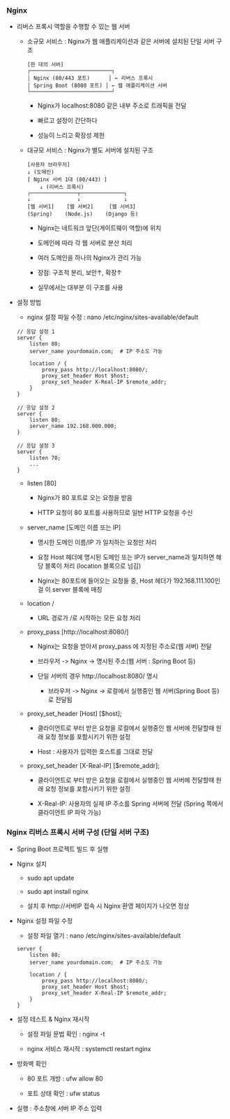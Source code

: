 ### Nginx

* 리버스 프록시 역할을 수행할 수 있는 웹 서버

    - 소규모 서비스 : Nginx가 웹 애플리케이션과 같은 서버에 설치된 단일 서버 구조

        ```
        [한 대의 서버]
        ┌──────────────────────────┐
        │ Nginx (80/443 포트)      │ ← 리버스 프록시
        │ Spring Boot (8080 포트) │ ← 웹 애플리케이션 서버
        └──────────────────────────┘
        ```

        - Nginx가 localhost:8080 같은 내부 주소로 트래픽을 전달

        - 빠르고 설정이 간단하다

        - 성능이 느리고 확장성 제한

    - 대규모 서비스 : Nginx가 별도 서버에 설치된 구조

        ```
        [사용자 브라우저]
        ↓ (도메인)
        [ Nginx 서버 1대 (80/443) ]
            ↓ (리버스 프록시)
        ┌───────────────┬──────────────┐
        ↓               ↓              ↓
        [웹 서버1]    [웹 서버2]     [웹 서버3]
        (Spring)    (Node.js)    (Django 등)
        ```

        - Nginx는 네트워크 앞단(게이트웨이 역할)에 위치

        - 도메인에 따라 각 웹 서버로 분산 처리

        - 여러 도메인을 하나의 Nginx가 관리 가능

        - 장점: 구조적 분리, 보안↑, 확장↑

        - 실무에서는 대부분 이 구조를 사용

* 설정 방법

    - nginx 설정 파일 수정 : nano /etc/nginx/sites-available/default

    ```
    // 응답 설정 1
    server {
        listen 80;
        server_name yourdomain.com;  # IP 주소도 가능

        location / {
            proxy_pass http://localhost:8080/;
            proxy_set_header Host $host;
            proxy_set_header X-Real-IP $remote_addr;
        }
    }

    // 응답 설정 2
    server {
        listen 80;
        server_name 192.168.000.000;
    }

    // 응답 설정 3
    server {
        listen 70;
        ...
    }
    ```

    - listen [80]
    
        - Nginx가 80 포트로 오는 요청을 받음

        - HTTP 요청이 80 포트를 사용하므로 일반 HTTP 요청을 수신

    - server_name [도메인 이름 또는 IP]

        - 명시한 도메인 이름/IP 가 일치하는 요청만 처리

        - 요청 Host 헤더에 명시된 도메인 또는 IP가 server_name과 일치하면 해당 블록이 처리 (location 블록으로 넘김)

        - Nginx는 80포트에 들어오는 요청들 중, Host 헤더가 192.168.111.100인 걸 이 server 블록에 매칭

    - location /

        - URL 경로가 /로 시작하는 모든 요청 처리

    - proxy_pass [http://localhost:8080/]

        - Nginx는 요청을 받아서 proxy_pass 에 지정된 주소로(웹 서버) 전달

        - 브라우저 -> Nginx -> 명시된 주소(웹 서버 : Spring Boot 등)

        - 단일 서버의 경우 http://localhost:8080/ 명시
        
            - 브라우저 -> Nginx -> 로컬에서 실행중인 웹 서버(Spring Boot 등) 로 전달됨

    - proxy_set_header [Host] [$host];

        - 클라이언트로 부터 받은 요청을 로컬에서 실행중인 웹 서버에 전달할때 원래 요청 정보를 포함시키기 위한 설정

        - Host : 사용자가 입력한 호스트를 그대로 전달

    - proxy_set_header [X-Real-IP] [$remote_addr];

        - 클라이언트로 부터 받은 요청을 로컬에서 실행중인 웹 서버에 전달할때 원래 요청 정보를 포함시키기 위한 설정

        - X-Real-IP: 사용자의 실제 IP 주소를 Spring 서버에 전달 (Spring 쪽에서 클라이언트 IP 파악 가능)

### Nginx 리버스 프록시 서버 구성 (단일 서버 구조)

* Spring Boot 프로젝트 빌드 후 실행

* Nginx 설치

    - sudo apt update

    - sudo apt install nginx

    - 설치 후 http://서버IP 접속 시 Nginx 환영 페이지가 나오면 정상

* Nginx 설정 파일 수정

    - 설정 파일 열기 : nano /etc/nginx/sites-available/default

    ```
    server {
        listen 80;
        server_name yourdomain.com;  # IP 주소도 가능

        location / {
            proxy_pass http://localhost:8080/;
            proxy_set_header Host $host;
            proxy_set_header X-Real-IP $remote_addr;
        }
    }
    ```
* 설정 테스트 & Nginx 재시작

    - 설정 파일 문법 확인 : nginx -t 

    - nginx 서비스 재시작 : systemctl restart nginx

* 방화벽 확인

    - 80 포트 개방 : ufw allow 80

    - 포트 상태 확인 : ufw status

* 실행 : 주소창에 서버 IP 주소 입력
